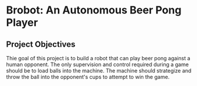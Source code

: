 # Brobot: An Autonomous Beer Pong Player

## Project Objectives

Thie goal of this project is to build a robot that can play beer pong against a human opponent. The only supervision and control required during a game should be to load balls into the machine. The machine should strategize and throw the ball into the opponent's cups to attempt to win the game.

